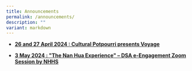 ```yaml
---
title: Announcements
permalink: /announcements/
description: ""
variant: markdown
---
```

<ul data-tight="true" class="tight">
<li>
<p><strong><a href="/announcements/cultural-potpourri-presents-voyage/" rel="noopener noreferrer nofollow" target="_self">26 and 27 April 2024 : Cultural Potpourri presents Voyage</a></strong>
</p>
</li>
<li>
<p><strong><a href="/announcements/the-nan-hua-experience/" rel="noopener noreferrer nofollow" target="_self">3 May 2024 : "The Nan Hua Experience" – DSA e-Engagement Zoom Session by NHHS</a></strong>
</p>
</li>
</ul>
<p></p>